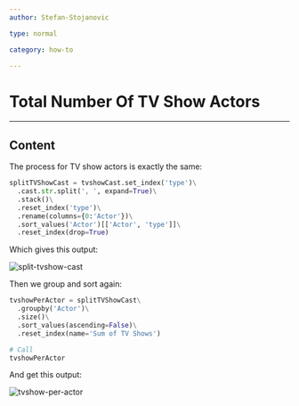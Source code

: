 ```yaml
---
author: Stefan-Stojanovic

type: normal

category: how-to

---
```


# Total Number Of TV Show Actors 

---
## Content

The process for TV show actors is exactly the same:

```py
splitTVShowCast = tvshowCast.set_index('type')\
  .cast.str.split(', ', expand=True)\
  .stack()\
  .reset_index('type')\
  .rename(columns={0:'Actor'})\
  .sort_values('Actor')[['Actor', 'type']]\
  .reset_index(drop=True)
```

Which gives this output:

![split-tvshow-cast](https://img.enkipro.com/e891ee0dcd9fb02839443d84b6125c79.png)

Then we group and sort again:

```py
tvshowPerActor = splitTVShowCast\
  .groupby('Actor')\
  .size()\
  .sort_values(ascending=False)\
  .reset_index(name='Sum of TV Shows')

# Call
tvshowPerActor
```

And get this output:

![tvshow-per-actor](https://img.enkipro.com/cc41ead80e14bd00ae6342f1b49b5d8b.png)